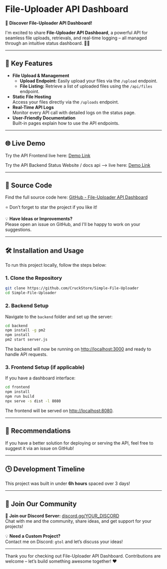# File-Uploader API Dashboard

🚀 **Discover File-Uploader API Dashboard!**

I'm excited to share **File-Uploader API Dashboard**, a powerful API for seamless file uploads, retrievals, and real-time logging – all managed through an intuitive status dashboard. 📁🔗

---

## 🌟 Key Features

- **File Upload & Management**  
  - **Upload Endpoint:** Easily upload your files via the `/upload` endpoint.  
  - **File Listing:** Retrieve a list of uploaded files using the `/api/files` endpoint.
- **Static File Hosting**  
  Access your files directly via the `/uploads` endpoint.
- **Real-Time API Logs**  
  Monitor every API call with detailed logs on the status page.
- **User-Friendly Documentation**  
  Built-in pages explain how to use the API endpoints.

---

## 🌐 Live Demo

Try the API Frontend live here: [Demo Link](http://83.150.218.36:8090)

Try the API Backend Status Website / docs api --> live here: [Demo Link](http://83.150.218.36:3030)

---

## 📂 Source Code

Find the full source code here: [GitHub - File-Uploader API Dashboard](https://github.com/CruckStore/Simple-File-Uploader)

⭐ Don’t forget to star the project if you like it!

💡 **Have Ideas or Improvements?**  
Please open an issue on GitHub, and I'll be happy to work on your suggestions.

---

## 🛠️ Installation and Usage

To run this project locally, follow the steps below:

### 1. Clone the Repository
```bash
git clone https://github.com/CruckStore/Simple-File-Uploader
cd Simple-File-Uploader
```

### 2. Backend Setup
Navigate to the `backend` folder and set up the server:
```bash
cd backend
npm install -g pm2
npm install
pm2 start server.js
```
The backend will now be running on [http://localhost:3000](http://localhost:3000) and ready to handle API requests.

### 3. Frontend Setup (if applicable)
If you have a dashboard interface:
```bash
cd frontend
npm install
npm run build
npx serve -s dist -l 8080
```
The frontend will be served on [http://localhost:8080](http://localhost:8080).

---

## 🔧 Recommendations

If you have a better solution for deploying or serving the API, feel free to suggest it via an issue on GitHub!

---

## :clock3: Development Timeline

This project was built in under **6h hours** spaced over 3 days!

---

## 📣 Join Our Community

📢 **Join our Discord Server:** [discord.gg/YOUR_DISCORD](https://discord.gg/cruckstore)  
Chat with me and the community, share ideas, and get support for your projects!

💡 **Need a Custom Project?**  
Contact me on Discord: `gtol` and let’s discuss your ideas!

---

Thank you for checking out File-Uploader API Dashboard. Contributions are welcome – let’s build something awesome together! ❤️